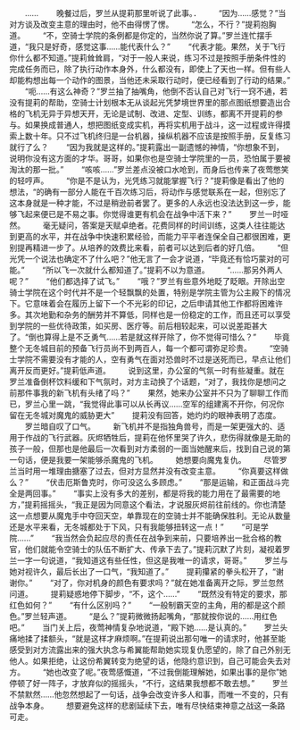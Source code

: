 　　……
　　晚餐过后，罗兰从提莉那里听说了此事。．
　　“因为……感觉？”当对方谈及改变主意的理由时，他不由得愣了愣。
　　“怎么，不行？”提莉抱胸道。
　　“不，空骑士学院的条例都是你定的，当然你说了算。”罗兰连忙摆手道，“我只是好奇，感觉这事……能代表什么？”
　　“代表才能。果然，关于飞行你什么都不知道。”提莉耸耸肩，“对于一般人来说，练习不过是按照手册条件性的完成任务而已，除了执行动作本身外，什么都没有，即使上了天也一样。但有些人却能构想出每一个动作的图景，当他还未采取行动时，便已经看到了行动的结果。”
　　“呃……有这么神奇？”罗兰抽了抽嘴角，他倒不否认自己对飞行一窍不通，若没有提莉的帮助，空骑士计划根本无从谈起光凭梦境世界里的那点图纸想要造出合格的飞机无异于异想天开，无论是试制、改进、定型、训练，都离不开提莉的参与。如果换成普通人，想把图纸变成实机，再将实机用于战斗，这一过程或许得摸索上数十年。只不过飞机终归是一台机器，操纵机器不应该是按照手册，反复练习就行了么？
　　“因为我就是这样的。”提莉露出一副遗憾的神情，“你想象不到，说明你没有这方面的才华。哥哥，如果你也是空骑士学院里的一员，恐怕属于要被淘汰的那一批。”
　　“咳咳……”罗兰差点没被口水呛到，而身后也传来了夜莺憋笑的轻哼声。
　　“你是不是认为，光凭练习就能掌握飞行？”提莉像是看出了他的想法，“的确有一部分人能在千百次练习后，将动作与感觉联系在一起，但别忘了这本身就是一种才能，不过是稍逊前者罢了。更多的人永远也没法达到这一步，能够飞起来便已是不易之事。你觉得谁更有机会在战争中活下来？”
　　罗兰一时哑然。
　　毫无疑问，答案是天赋卓绝者。花费同样的时间训练，这类人往往能达到更高的水平，并在战争中快速积累经验，而能力平平者连保全自己都很困难，更别提再精进一步了。从培养的效费比来看，前者可以达到后者的好几倍。
　　“但光凭一个说法也确定不了什么吧？”他无言了一会才说道，“毕竟还有恰巧蒙对的可能。”
　　“所以飞一次就什么都知道了。”提莉不以为意道。
　　“……那另外两人呢？”
　　“他们都选择了试飞。”
　　“哦？”罗兰有些意外地眨了眨眼。开除出空骑士学院在这个时代并不是一个轻飘飘的处置，特别是学院主管为公主殿下的情况下。它意味着会在履历上留下一个不光彩的印记，之后申请其他工作都将困难许多。其次地勤和杂务的酬劳并不算低，同样也是一份稳定的工作，而且还可以享受到学院的一些优待政策，如买房、医疗等。前后相较起来，可以说差距甚大了。“倒也算得上是不乏勇气……若是就这样开除了，你不觉得可惜么？”
　　毕竟整个无冬城目前的预备飞行员尚不到两百人，每一个都可谓弥足珍贵。
　　“空骑士学院不需要没有才能的人，空有勇气在面对恐兽时不过是送死而已，早点让他们离开反而更好。”提莉低声道。
　　说到这里，办公室的气氛一时有些凝重。就在罗兰准备倒杯饮料缓和下气氛时，对方主动换了个话题，“对了，我找你是想问之前那件事我的新飞机有头绪了吗？”
　　果然，她来办公室并不只为了聊聊工作而已，罗兰心里一跳，“我觉得此事可以从长再议……空军的组建离不开你，何况你留在无冬城对魔鬼的威胁更大”
　　提莉没有回答，她灼灼的眼神表明了态度。
　　罗兰暗自叹了口气。
　　新飞机并不是指独角兽号，而是一架更强大的、适用于作战的飞行武器。灰烬牺牲后，提莉在他怀里哭了许久，悲伤得就像是无助的孩子一般，但那也是他最后一次看到对方柔弱的一面当她醒来后，找到自己说的第一句话，便是我要一架能够杀魔鬼的飞机。
　　她想要向魔鬼复仇。
　　尽管罗兰当时用一堆理由搪塞了过去，但对方显然并没有改变主意。
　　“你真要这样做么？”
　　“伏击厄斯鲁克时，你可没这么多顾虑。”
　　“那是运输，和正面战斗完全是两回事。”
　　“事实上没有多大的差别，都是将我的能力用在了最需要的地方，”提莉摇摇头，“我正是因为同意这个看法，才说服灰烬前往前线的。你也清楚这一点想要从魔鬼手中夺回天空，单靠现在的空骑士并不能确保胜利。无论从数量还是水平来看，无冬城都处于下风，只有我能够扭转这一点！”
　　“可是学院……”
　　“我当然会负起应尽的责任在战争到来前，只要培养出一批合格的教官，他们就能令空骑士的队伍不断扩大、传承下去了。”提莉沉默了片刻，凝视着罗兰一字一句说道，“我知道这有些任性，但这是我唯一的请求，哥哥。”
　　罗兰与她对视许久，最后长出了一口气，“我知道了。”
　　提莉攥紧的拳头松开了，“谢谢你。”
　　“对了，你对机身的颜色有要求吗？”就在她准备离开之际，罗兰忽然问道。
　　提莉疑惑地停下脚步，“不，这个……”
　　“既然没有特定的要求，那红色如何？”
　　“有什么区别吗？”
　　“一般制霸天空的主角，用的都是这个颜色。”罗兰轻声道。
　　“是么？”提莉微微扬起嘴角，“那就按你说的……用红色吧。”
　　当门关上后，夜莺神情复杂地说道，“殿下她……是认真的。”
　　罗兰头痛地揉了揉额头，“就是这样才麻烦啊。”在提莉说出那句唯一的请求时，他甚至能感受到对方流露出来的强大执念与希翼能帮助她实现复仇愿望的，除了自己外别无他人。如果拒绝，让这份希翼转变为绝望的话，他隐约意识到，自己可能会失去对方。
　　“她也改变了呢。”夜莺感慨道，“不过我倒能理解她，如果出事的是你”她停顿了好一阵子，才放弃似的摇摇头，“不行，这结果我想都不敢去想。”
　　罗兰不禁默然……他忽然想起了一句话，战争会改变许多人和事，而唯一不变的，只有战争本身。
　　想要避免这样的悲剧延续下去，唯有尽快结束神意之战这一条路可走。